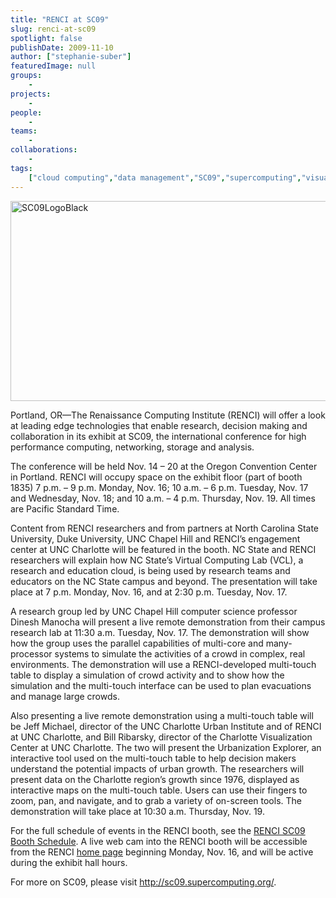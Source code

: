 ```yaml
---
title: "RENCI at SC09"
slug: renci-at-sc09
spotlight: false
publishDate: 2009-11-10
author: ["stephanie-suber"]
featuredImage: null
groups:
    - 
projects:
    - 
people:
    - 
teams: 
    - 
collaborations:
    - 
tags:
    ["cloud computing","data management","SC09","supercomputing","visualization infrastructure"]
---
```

<p><img class="alignnone size-full wp-image-4358" title="SC09LogoBlack" src="https://www.renci.org/wp-content/uploads/2009/11/SC09LogoBlack.jpg" alt="SC09LogoBlack" width="630" height="320" /></p>

<p>Portland, OR—The Renaissance Computing Institute (RENCI) will offer a look at leading edge technologies that enable research, decision making and collaboration in its exhibit at SC09, the international conference for high performance computing, networking, storage and analysis.<!--more--></p>

<p>The conference will be held Nov. 14 – 20 at the Oregon Convention Center in Portland. RENCI will occupy space on the exhibit floor (part of booth 1835) 7 p.m. – 9 p.m. Monday, Nov. 16; 10 a.m. – 6 p.m. Tuesday, Nov. 17 and Wednesday, Nov. 18; and 10 a.m. – 4 p.m. Thursday, Nov. 19. All times are Pacific Standard Time.</p>

<p>Content from RENCI researchers and from partners at North Carolina State University, Duke University, UNC Chapel Hill and RENCI’s engagement center at UNC Charlotte will be featured in the booth. NC State and RENCI researchers will explain how NC State’s Virtual Computing Lab (VCL), a research and education cloud, is being used by research teams and educators on the NC State campus and beyond. The presentation will take place at 7 p.m. Monday, Nov. 16, and at 2:30 p.m. Tuesday, Nov. 17.</p>

<p>A research group led by UNC Chapel Hill computer science professor Dinesh Manocha will present a live remote demonstration from their campus research lab at 11:30 a.m. Tuesday, Nov. 17.  The demonstration will show how the group uses the parallel capabilities of multi-core and many-processor systems to simulate the activities of a crowd in complex, real environments. The demonstration will use a RENCI-developed multi-touch table to display a simulation of crowd activity and to show how the simulation and the multi-touch interface can be used to plan evacuations and manage large crowds.</p>

<p>Also presenting a live remote demonstration using a multi-touch table will be Jeff Michael, director of the UNC Charlotte Urban Institute and of RENCI at UNC Charlotte, and Bill Ribarsky, director of the Charlotte Visualization Center at UNC Charlotte. The two will present the Urbanization Explorer, an interactive tool used on the multi-touch table to help decision makers understand the potential impacts of urban growth. The researchers will present data on the Charlotte region’s growth since 1976, displayed as interactive maps on the multi-touch table. Users can use their fingers to zoom, pan, and navigate, and to grab a variety of on-screen tools. The demonstration will take place at 10:30 a.m. Thursday, Nov. 19.</p>

<p>For the full schedule of events in the RENCI booth, see the <a href="https://www.renci.org/wp-content/uploads/2009/11/PresentationSchedule_FINAL.pdf" target="_blank">RENCI SC09 Booth Schedule</a>. A live web cam into the RENCI booth will be accessible from the RENCI <a href="https://www.renci.org">home page</a> beginning Monday, Nov. 16, and will be active during the exhibit hall hours.</p>

<p>For more on SC09, please visit <a href="http://sc09.supercomputing.org/">http://sc09.supercomputing.org/</a>.</p>
